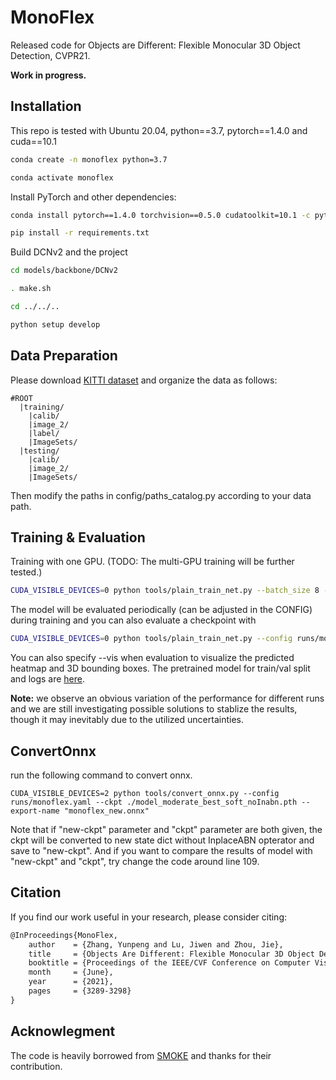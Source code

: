 # MonoFlex
Released code for Objects are Different: Flexible Monocular 3D Object Detection, CVPR21.


**Work in progress.**


## Installation
This repo is tested with Ubuntu 20.04, python==3.7, pytorch==1.4.0 and cuda==10.1

```bash
conda create -n monoflex python=3.7

conda activate monoflex
```

Install PyTorch and other dependencies:

```bash
conda install pytorch==1.4.0 torchvision==0.5.0 cudatoolkit=10.1 -c pytorch

pip install -r requirements.txt
```

Build DCNv2 and the project
```bash
cd models/backbone/DCNv2

. make.sh

cd ../../..

python setup develop
```

## Data Preparation
Please download [KITTI dataset](http://www.cvlibs.net/datasets/kitti/eval_object.php?obj_benchmark=3d) and organize the data as follows:

```
#ROOT		
  |training/
    |calib/
    |image_2/
    |label/
    |ImageSets/
  |testing/
    |calib/
    |image_2/
    |ImageSets/
```

Then modify the paths in config/paths_catalog.py according to your data path.

## Training & Evaluation

Training with one GPU. (TODO: The multi-GPU training will be further tested.)

```bash
CUDA_VISIBLE_DEVICES=0 python tools/plain_train_net.py --batch_size 8 --config runs/monoflex.yaml --output output/exp
```

The model will be evaluated periodically (can be adjusted in the CONFIG) during training and you can also evaluate a checkpoint with

```bash
CUDA_VISIBLE_DEVICES=0 python tools/plain_train_net.py --config runs/monoflex.yaml --ckpt YOUR_CKPT  --eval
```

You can also specify --vis when evaluation to visualize the predicted heatmap and 3D bounding boxes. The pretrained model for train/val split and logs are [here](https://drive.google.com/drive/folders/1U60gUYp4JFOkG0VMefc4aVEMxtGM-AMu?usp=sharing).

**Note:** we observe an obvious variation of the performance for different runs and we are still investigating possible solutions to stablize the results, though it may inevitably due to the utilized uncertainties.

## ConvertOnnx
run the following command to convert onnx.
```
CUDA_VISIBLE_DEVICES=2 python tools/convert_onnx.py --config runs/monoflex.yaml --ckpt ./model_moderate_best_soft_noInabn.pth --export-name "monoflex_new.onnx"
```
Note that if "new-ckpt" parameter and "ckpt" parameter are both given, the ckpt will be converted to new state dict without InplaceABN opterator and save to "new-ckpt".
And if you want to compare the results of model with "new-ckpt" and "ckpt", try change the code around line 109.

## Citation

If you find our work useful in your research, please consider citing:

```latex
@InProceedings{MonoFlex,
    author    = {Zhang, Yunpeng and Lu, Jiwen and Zhou, Jie},
    title     = {Objects Are Different: Flexible Monocular 3D Object Detection},
    booktitle = {Proceedings of the IEEE/CVF Conference on Computer Vision and Pattern Recognition (CVPR)},
    month     = {June},
    year      = {2021},
    pages     = {3289-3298}
}
```

## Acknowlegment

The code is heavily borrowed from [SMOKE](https://github.com/lzccccc/SMOKE) and thanks for their contribution.
